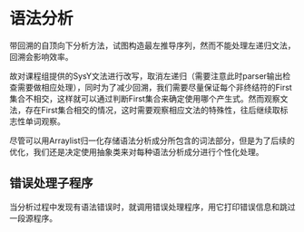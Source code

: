 # 语法分析
带回溯的自顶向下分析方法，试图构造最左推导序列，然而不能处理左递归文法，回溯会影响效率。

故对课程组提供的SysY文法进行改写，取消左递归（需要注意此时parser输出检查需要做相应处理），同时为了减少回溯，我们需要尽量保证每个非终结符的First集合不相交，这样就可以通过判断First集合来确定使用哪个产生式。然而观察文法，存在First集合相交的情况，这时需要观察相应文法的特殊性，往后继续取标志性单词观察。

尽管可以用Arraylist归一化存储语法分析成分所包含的词法部分，但是为了后续的优化，我们还是决定使用抽象类来对每种语法分析成分进行个性化处理。
## 错误处理子程序
当分析过程中发现有语法错误时，就调用错误处理程序，用它打印错误信息和跳过一段源程序。